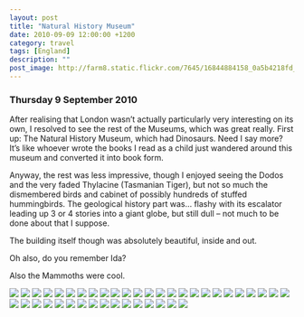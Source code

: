 ```yaml
---
layout: post
title: "Natural History Museum"
date: 2010-09-09 12:00:00 +1200
category: travel
tags: [England]
description: ""
post_image: http://farm8.static.flickr.com/7645/16844884158_0a5b4218fd_o.jpg
---
```

### Thursday 9 September 2010

After realising that London wasn’t actually particularly very
interesting on its own, I resolved to see the rest of the Museums, which
was great really. First up: The Natural History Museum, which had
Dinosaurs. Need I say more? It’s like whoever wrote the books I read as
a child just wandered around this museum and converted it into book
form.

Anyway, the rest was less impressive, though I enjoyed seeing the Dodos
and the very faded Thylacine (Tasmanian Tiger), but not so much the
dismembered birds and cabinet of possibly hundreds of stuffed
hummingbirds. The geological history part was… flashy with its escalator
leading up 3 or 4 stories into a giant globe, but still dull – not much
to be done about that I suppose.

The building itself though was absolutely beautiful, inside and out.

Oh also, do you remember Ida?

Also the Mammoths were cool.

[![](http://farm8.static.flickr.com/7639/17006707046_93015e6b33_c.jpg)](http://farm8.static.flickr.com/7639/17006707046_a583fa29af_o.jpg)
[![](http://farm8.static.flickr.com/7593/17031811521_171c22da72_c.jpg)](http://farm8.static.flickr.com/7593/17031811521_526337c347_o.jpg)
[![](http://farm8.static.flickr.com/7627/17031252612_84b4726f8e_c.jpg)](http://farm8.static.flickr.com/7627/17031252612_6759422fde_o.jpg)
[![](http://farm8.static.flickr.com/7617/16410279074_5542292f9a_c.jpg)](http://farm8.static.flickr.com/7617/16410279074_972232f288_o.jpg)
[![](http://farm8.static.flickr.com/7602/16825291387_71214c69a4_c.jpg)](http://farm8.static.flickr.com/7602/16825291387_768b9295d6_o.jpg)
[![](http://farm8.static.flickr.com/7626/17031833841_91bb354aef_c.jpg)](http://farm8.static.flickr.com/7626/17031833841_6795243625_o.jpg)
[![](http://farm9.static.flickr.com/8746/16846476299_87b2fc00e6_c.jpg)](http://farm9.static.flickr.com/8746/16846476299_077e062804_o.jpg)
[![](http://farm8.static.flickr.com/7621/16846475969_e07faf201e_c.jpg)](http://farm8.static.flickr.com/7621/16846475969_634b0fd2e9_o.jpg)
[![](http://farm8.static.flickr.com/7647/17031250612_599ca957d7_c.jpg)](http://farm8.static.flickr.com/7647/17031250612_a31a63abb1_o.jpg)
[![](http://farm8.static.flickr.com/7644/16410277414_d96c11fd2d_c.jpg)](http://farm8.static.flickr.com/7644/16410277414_4e10ec33bb_o.jpg)
[![](http://farm9.static.flickr.com/8741/16844906118_fc879c4125_c.jpg)](http://farm9.static.flickr.com/8741/16844906118_04a1c305bd_o.jpg)
[![](http://farm8.static.flickr.com/7644/16825289577_801c709214_c.jpg)](http://farm8.static.flickr.com/7644/16825289577_7f51e253f7_o.jpg)
[![](http://farm9.static.flickr.com/8709/16846474619_af5d6ea04c_c.jpg)](http://farm9.static.flickr.com/8709/16846474619_e50dc9dde2_o.jpg)
[![](http://farm9.static.flickr.com/8723/16412547843_756cbc04af_c.jpg)](http://farm9.static.flickr.com/8723/16412547843_d0582fc2d6_o.jpg)
[![](http://farm8.static.flickr.com/7616/16845160490_6a5f6170f3_c.jpg)](http://farm8.static.flickr.com/7616/16845160490_ed4c18ca77_o.jpg)
[![](http://farm9.static.flickr.com/8717/17032696685_111ec804d3_c.jpg)](http://farm9.static.flickr.com/8717/17032696685_143bc40269_o.jpg)
[![](http://farm8.static.flickr.com/7609/16825288237_1c7bf0db01_c.jpg)](http://farm8.static.flickr.com/7609/16825288237_33eb6fbefd_o.jpg)
[![](http://farm8.static.flickr.com/7641/16845159710_8069ef4466_c.jpg)](http://farm8.static.flickr.com/7641/16845159710_08cf37216e_o.jpg)
[![](http://farm8.static.flickr.com/7601/16410275144_ac64032a9a_c.jpg)](http://farm8.static.flickr.com/7601/16410275144_9c35bfa1d0_o.jpg)
[![](http://farm9.static.flickr.com/8737/16825287537_66a61964c9_c.jpg)](http://farm9.static.flickr.com/8737/16825287537_f53fed3967_o.jpg)
[![](http://farm8.static.flickr.com/7622/16412546293_8a111aa25a_c.jpg)](http://farm8.static.flickr.com/7622/16412546293_56aea0c48f_o.jpg)
[![](http://farm9.static.flickr.com/8751/16844903668_09b2ac1d1d_c.jpg)](http://farm9.static.flickr.com/8751/16844903668_14a9fa6c27_o.jpg)
[![](http://farm9.static.flickr.com/8693/16845158510_31c04fb326_c.jpg)](http://farm9.static.flickr.com/8693/16845158510_ca944f33f8_o.jpg)
[![](http://farm9.static.flickr.com/8727/17006701046_499decd897_c.jpg)](http://farm9.static.flickr.com/8727/17006701046_d14b1de563_o.jpg)
[![](http://farm9.static.flickr.com/8701/17031247002_5b4352da7e_c.jpg)](http://farm9.static.flickr.com/8701/17031247002_38d37fc85a_o.jpg)
[![](http://farm8.static.flickr.com/7612/17032694345_039e3b8f12_c.jpg)](http://farm8.static.flickr.com/7612/17032694345_40219467cd_o.jpg)
[![](http://farm9.static.flickr.com/8698/16845157450_4b10e0148f_c.jpg)](http://farm9.static.flickr.com/8698/16845157450_71d4df2093_o.jpg)
[![](http://farm8.static.flickr.com/7611/16844902428_8f7e23cf59_c.jpg)](http://farm8.static.flickr.com/7611/16844902428_440dc72ec4_o.jpg)
[![](http://farm9.static.flickr.com/8693/17006700056_12d37dc84f_c.jpg)](http://farm9.static.flickr.com/8693/17006700056_4bb1af52d7_o.jpg)
[![](http://farm8.static.flickr.com/7644/17032693465_6987fda51a_c.jpg)](http://farm8.static.flickr.com/7644/17032693465_d45c21f8b6_o.jpg)
[![](http://farm8.static.flickr.com/7612/17031245672_ddf1307934_c.jpg)](http://farm8.static.flickr.com/7612/17031245672_d40f99ac4b_o.jpg)
[![](http://farm8.static.flickr.com/7595/16844901488_03bdf2d081_c.jpg)](http://farm8.static.flickr.com/7595/16844901488_684863660f_o.jpg)
[![](http://farm8.static.flickr.com/7605/16844901208_a4c36290cb_c.jpg)](http://farm8.static.flickr.com/7605/16844901208_8f1f85fce6_o.jpg)
[![](http://farm8.static.flickr.com/7613/17031228632_a9cbd28c6c_c.jpg)](http://farm8.static.flickr.com/7613/17031228632_edf8062c6f_o.jpg)
[![](http://farm9.static.flickr.com/8717/16846455929_2b93a0fdcc_c.jpg)](http://farm9.static.flickr.com/8717/16846455929_63d0cf66f1_o.jpg)
[![](http://farm8.static.flickr.com/7620/17031813401_da84998724_c.jpg)](http://farm8.static.flickr.com/7620/17031813401_07b6792d6e_o.jpg)
[![](http://farm8.static.flickr.com/7609/16825269867_4555028efa_c.jpg)](http://farm8.static.flickr.com/7609/16825269867_abfc6321c6_o.jpg)
[![](http://farm8.static.flickr.com/7619/17031812801_76e85c2bfe_c.jpg)](http://farm8.static.flickr.com/7619/17031812801_fd53460fcf_o.jpg)
[![](http://farm9.static.flickr.com/8732/16845140100_32c46df209_c.jpg)](http://farm9.static.flickr.com/8732/16845140100_f0f1ecdb74_o.jpg)
[![](http://farm8.static.flickr.com/7584/16845139890_31384b9631_c.jpg)](http://farm8.static.flickr.com/7584/16845139890_9ea1a34a22_o.jpg)
[![](http://farm9.static.flickr.com/8727/16845139490_e7e2807222_c.jpg)](http://farm9.static.flickr.com/8727/16845139490_1a8657c5d6_o.jpg)
